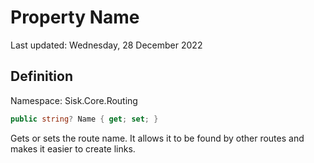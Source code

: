 # Property Name
Last updated: Wednesday, 28 December 2022

## Definition
Namespace: Sisk.Core.Routing

```csharp
public string? Name { get; set; }
```

Gets or sets the route name. It allows it to be found by other routes and makes it easier to create links.

